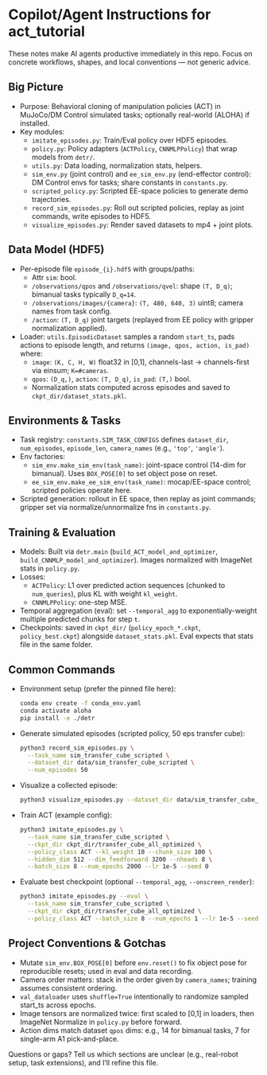 # Copilot/Agent Instructions for act_tutorial

These notes make AI agents productive immediately in this repo. Focus on concrete workflows, shapes, and local conventions — not generic advice.

## Big Picture
- Purpose: Behavioral cloning of manipulation policies (ACT) in MuJoCo/DM Control simulated tasks; optionally real-world (ALOHA) if installed.
- Key modules:
  - `imitate_episodes.py`: Train/Eval policy over HDF5 episodes.
  - `policy.py`: Policy adapters (`ACTPolicy`, `CNNMLPPolicy`) that wrap models from `detr/`.
  - `utils.py`: Data loading, normalization stats, helpers.
  - `sim_env.py` (joint control) and `ee_sim_env.py` (end-effector control): DM Control envs for tasks; share constants in `constants.py`.
  - `scripted_policy.py`: Scripted EE-space policies to generate demo trajectories.
  - `record_sim_episodes.py`: Roll out scripted policies, replay as joint commands, write episodes to HDF5.
  - `visualize_episodes.py`: Render saved datasets to mp4 + joint plots.

## Data Model (HDF5)
- Per-episode file `episode_{i}.hdf5` with groups/paths:
  - Attr `sim`: bool.
  - `/observations/qpos` and `/observations/qvel`: shape `(T, D_q)`; bimanual tasks typically `D_q=14`.
  - `/observations/images/{camera}`: `(T, 480, 640, 3)` uint8; camera names from task config.
  - `/action`: `(T, D_q)` joint targets (replayed from EE policy with gripper normalization applied).
- Loader: `utils.EpisodicDataset` samples a random `start_ts`, pads actions to episode length, and returns `(image, qpos, action, is_pad)` where:
  - `image`: `(K, C, H, W)` float32 in [0,1], channels-last -> channels-first via einsum; `K=#cameras`.
  - `qpos`: `(D_q,)`, `action`: `(T, D_q)`, `is_pad`: `(T,)` bool.
  - Normalization stats computed across episodes and saved to `ckpt_dir/dataset_stats.pkl`.

## Environments & Tasks
- Task registry: `constants.SIM_TASK_CONFIGS` defines `dataset_dir`, `num_episodes`, `episode_len`, `camera_names` (e.g., `'top'`, `'angle'`).
- Env factories:
  - `sim_env.make_sim_env(task_name)`: joint-space control (14-dim for bimanual). Uses `BOX_POSE[0]` to set object pose on reset.
  - `ee_sim_env.make_ee_sim_env(task_name)`: mocap/EE-space control; scripted policies operate here.
- Scripted generation: rollout in EE space, then replay as joint commands; gripper set via normalize/unnormalize fns in `constants.py`.

## Training & Evaluation
- Models: Built via `detr.main` (`build_ACT_model_and_optimizer`, `build_CNNMLP_model_and_optimizer`). Images normalized with ImageNet stats in `policy.py`.
- Losses:
  - `ACTPolicy`: L1 over predicted action sequences (chunked to `num_queries`), plus KL with weight `kl_weight`.
  - `CNNMLPPolicy`: one-step MSE.
- Temporal aggregation (eval): set `--temporal_agg` to exponentially-weight multiple predicted chunks for step `t`.
- Checkpoints: saved in `ckpt_dir/` (`policy_epoch_*.ckpt`, `policy_best.ckpt`) alongside `dataset_stats.pkl`. Eval expects that stats file in the same folder.

## Common Commands
- Environment setup (prefer the pinned file here):
  ```bash
  conda env create -f conda_env.yaml
  conda activate aloha
  pip install -e ./detr
  ```
- Generate simulated episodes (scripted policy, 50 eps transfer cube):
  ```bash
  python3 record_sim_episodes.py \
    --task_name sim_transfer_cube_scripted \
    --dataset_dir data/sim_transfer_cube_scripted \
    --num_episodes 50
  ```
- Visualize a collected episode:
  ```bash
  python3 visualize_episodes.py --dataset_dir data/sim_transfer_cube_scripted --episode_idx 0
  ```
- Train ACT (example config):
  ```bash
  python3 imitate_episodes.py \
    --task_name sim_transfer_cube_scripted \
    --ckpt_dir ckpt_dir/transfer_cube_all_optimized \
    --policy_class ACT --kl_weight 10 --chunk_size 100 \
    --hidden_dim 512 --dim_feedforward 3200 --nheads 8 \
    --batch_size 8 --num_epochs 2000 --lr 1e-5 --seed 0
  ```
- Evaluate best checkpoint (optional `--temporal_agg`, `--onscreen_render`):
  ```bash
  python3 imitate_episodes.py --eval \
    --task_name sim_transfer_cube_scripted \
    --ckpt_dir ckpt_dir/transfer_cube_all_optimized \
    --policy_class ACT --batch_size 8 --num_epochs 1 --lr 1e-5 --seed 0
  ```

## Project Conventions & Gotchas
- Mutate `sim_env.BOX_POSE[0]` before `env.reset()` to fix object pose for reproducible resets; used in eval and data recording.
- Camera order matters: stack in the order given by `camera_names`; training assumes consistent ordering.
- `val_dataloader` uses `shuffle=True` intentionally to randomize sampled start_ts across epochs.
- Image tensors are normalized twice: first scaled to [0,1] in loaders, then ImageNet Normalize in `policy.py` before forward.
- Action dims match dataset `qpos` dims: e.g., 14 for bimanual tasks, 7 for single-arm A1 pick-and-place.

Questions or gaps? Tell us which sections are unclear (e.g., real-robot setup, task extensions), and I’ll refine this file.
